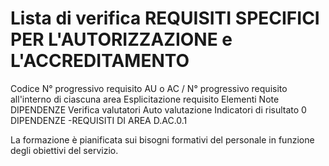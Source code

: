 # Lista di verifica REQUISITI SPECIFICI PER L'AUTORIZZAZIONE e L'ACCREDITAMENTO
Codice N° progressivo requisito AU o AC / N° progressivo requisito all'interno di ciascuna area Esplicitazione requisito Elementi Note DIPENDENZE Verifica valutatori Auto valutazione Indicatori di risultato 0 DIPENDENZE -REQUISITI DI AREA D.AC.0.1

La formazione è pianificata sui bisogni formativi del personale in funzione degli obiettivi del servizio.

